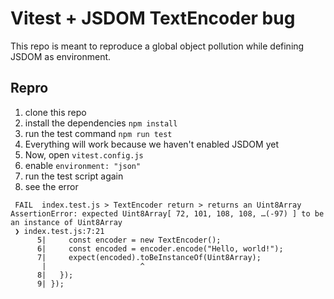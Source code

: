 # Vitest + JSDOM TextEncoder bug

This repo is meant to reproduce a global object pollution while defining JSDOM as environment.

## Repro

1. clone this repo
1. install the dependencies `npm install`
1. run the test command `npm run test`
1. Everything will work because we haven't enabled JSDOM yet
1. Now, open `vitest.config.js`
1. enable `environment: "json"`
1. run the test script again
1. see the error

```text
 FAIL  index.test.js > TextEncoder return > returns an Uint8Array
AssertionError: expected Uint8Array[ 72, 101, 108, 108, …(-97) ] to be an instance of Uint8Array
 ❯ index.test.js:7:21
      5|     const encoder = new TextEncoder();
      6|     const encoded = encoder.encode("Hello, world!");
      7|     expect(encoded).toBeInstanceOf(Uint8Array);
       |                     ^
      8|   });
      9| });
```
